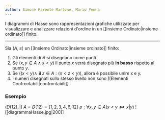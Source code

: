 ```yaml
---
author: Simone Parente Martone, Mario Penna
---
```


I diagrammi di Hasse sono rappresentazioni grafiche utilizzate per visualizzare e analizzare relazioni d'ordine in un [[Insieme Ordinato|insieme ordinato]] finito.

---
Sia $(A, \leq)$ un [[Insieme Ordinato|insieme ordinato]] finito:
1. Gli elementi di $A$ si disegnano come punti.
2. Se $(x,y \in A \land x<y)$ il punto $x$ verrà disegnato più **in basso** rispetto al punto $y$.
3. Se $((x<y) \land \; \nexists \; z \in A: (x<z<y))$, allora è possibile unire x e y.
4. I numeri disegnati sullo stesso livello non sono [[Elementi Confrontabili|confrontabili]].
### Esempio
$(D(12), |)$
$A=D(12)=\{1,2,3,4,6,12\}$
$\rho: \forall x,y \in A (x<y \iff x|y)$
![[diagrammaHasse.jpg|200]]
